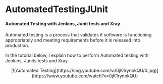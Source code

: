 # AutomatedTestingJUnit
<h4>Automated Testing with Jenkins, Junit tests and Xray</h4>	

Automated testing is a process that validates if software is functioning appropriately and meeting requirements before it is released into production.

In the tutorial below, I explain how to perform Automated testing with Jenkins, Junits tests and Xray.
<p align="center">
[![Automated Testing](https://img.youtube.com/vi/0jK1rynnkQU/0.jpg)](https://www.youtube.com/watch?v=0jK1rynnkQU)
</p>
